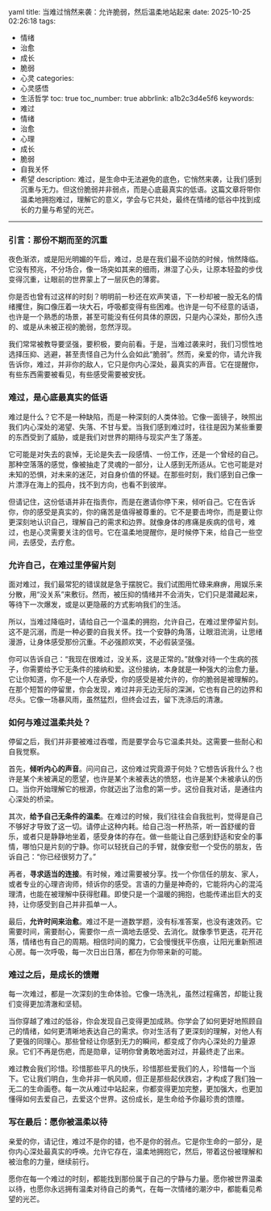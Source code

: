 yaml
title: 当难过悄然来袭：允许脆弱，然后温柔地站起来
date: 2025-10-25 02:26:18
tags:
  - 情绪
  - 治愈
  - 成长
  - 脆弱
  - 心灵
categories:
  - 心灵感悟
  - 生活哲学
toc: true
toc_number: true
abbrlink: a1b2c3d4e5f6
keywords:
  - 难过
  - 情绪
  - 治愈
  - 心理
  - 成长
  - 脆弱
  - 自我关怀
  - 希望
description: 难过，是生命中无法避免的底色，它悄然来袭，让我们感到沉重与无力。但这份脆弱并非弱点，而是心底最真实的低语。这篇文章将带你温柔地拥抱难过，理解它的意义，学会与它共处，最终在情绪的低谷中找到成长的力量与希望的光芒。
---

### 引言：那份不期而至的沉重

夜色渐浓，或是阳光明媚的午后，难过，总是在我们最不设防的时候，悄然降临。它没有预兆，不分场合，像一场突如其来的细雨，淋湿了心头，让原本轻盈的步伐变得沉重，让眼前的世界蒙上了一层灰色的薄雾。

你是否也曾有过这样的时刻？明明前一秒还在欢声笑语，下一秒却被一股无名的情绪攫住，胸口像压着一块大石，呼吸都变得有些困难。也许是一句不经意的话语，也许是一个熟悉的场景，甚至可能没有任何具体的原因，只是内心深处，那份久违的、或是从未被正视的脆弱，忽然浮现。

我们常常被教导要坚强，要积极，要向前看。于是，当难过袭来时，我们习惯性地选择压抑、逃避，甚至责怪自己为什么会如此“脆弱”。然而，亲爱的你，请允许我告诉你，难过，并非你的敌人，它只是你内心深处，最真实的声音。它在提醒你，有些东西需要被看见，有些感受需要被安抚。

### 难过，是心底最真实的低语

难过是什么？它不是一种缺陷，而是一种深刻的人类体验。它像一面镜子，映照出我们内心深处的渴望、失落、不甘与爱。当我们感到难过时，往往是因为某些重要的东西受到了威胁，或是我们对世界的期待与现实产生了落差。

它可能是对失去的哀悼，无论是失去一段感情、一份工作，还是一个曾经的自己。那种空落落的感觉，像被抽走了灵魂的一部分，让人感到无所适从。它也可能是对未知的恐惧，对未来的迷茫，对自身价值的怀疑。在那些时刻，我们感到自己像一片漂浮在海上的孤舟，找不到方向，也看不到彼岸。

但请记住，这份低语并非在指责你，而是在邀请你停下来，倾听自己。它在告诉你，你的感受是真实的，你的痛苦是值得被尊重的。它不是要击垮你，而是要让你更深刻地认识自己，理解自己的需求和边界。就像身体的疼痛是疾病的信号，难过，也是心灵需要关注的信号。它在温柔地提醒你，是时候停下来，给自己一些空间，去感受，去疗愈。

### 允许自己，在难过里停留片刻

面对难过，我们最常犯的错误就是急于摆脱它。我们试图用忙碌来麻痹，用娱乐来分散，用“没关系”来敷衍。然而，被压抑的情绪并不会消失，它们只是潜藏起来，等待下一次爆发，或是以更隐蔽的方式影响我们的生活。

所以，当难过降临时，请给自己一个温柔的拥抱，允许自己，在难过里停留片刻。这不是沉溺，而是一种必要的自我关怀。找一个安静的角落，让眼泪流淌，让思绪漫游，让身体感受那份沉重。不必强颜欢笑，不必假装坚强。

你可以告诉自己：“我现在很难过，没关系，这是正常的。”就像对待一个生病的孩子，你需要给予它无条件的接纳和爱。这份接纳，本身就是一种强大的治愈力量。它让你知道，你不是一个人在承受，你的感受是被允许的，你的脆弱是被理解的。在那个短暂的停留里，你会发现，难过并非无边无际的深渊，它也有自己的边界和尽头。它像一场暴风雨，虽然猛烈，但终会过去，留下洗涤后的清澈。

### 如何与难过温柔共处？

停留之后，我们并非要被难过吞噬，而是要学会与它温柔共处。这需要一些耐心和自我觉察。

首先，**倾听内心的声音**。问问自己，这份难过究竟源于何处？它想告诉我什么？也许是某个未被满足的愿望，也许是某个未被表达的愤怒，也许是某个未被承认的伤口。当你开始理解它的根源，你就迈出了治愈的第一步。这份自我对话，是通往内心深处的桥梁。

其次，**给予自己无条件的温柔**。在难过的时候，我们往往会自我批判，觉得是自己不够好才导致了这一切。请停止这种内耗。给自己泡一杯热茶，听一首舒缓的音乐，或者只是静静地坐着，感受身体的存在。做一些能让自己感到舒适和安全的事情，哪怕只是片刻的宁静。你可以轻抚自己的手臂，就像安慰一个受伤的朋友，告诉自己：“你已经很努力了。”

再者，**寻求适当的连接**。有时候，难过需要被分享。找一个你信任的朋友、家人，或者专业的心理咨询师，倾诉你的感受。言语的力量是神奇的，它能将内心的混沌理清，也能在被理解中获得慰藉。即使只是一个温暖的拥抱，也能传递出巨大的支持，让你感受到自己并非孤单一人。

最后，**允许时间来治愈**。难过不是一道数学题，没有标准答案，也没有速效药。它需要时间，需要耐心，需要你一点一滴地去感受、去消化。就像季节更迭，花开花落，情绪也有自己的周期。相信时间的魔力，它会慢慢抚平伤痕，让阳光重新照进心房。每一次呼吸，每一次日出日落，都在为你带来新的可能。

### 难过之后，是成长的馈赠

每一次难过，都是一次深刻的生命体验。它像一场洗礼，虽然过程痛苦，却能让我们变得更加清澈和坚韧。

当你穿越了难过的低谷，你会发现自己变得更加成熟。你学会了如何更好地照顾自己的情绪，如何更清晰地表达自己的需求。你对生活有了更深刻的理解，对他人有了更强的同理心。那些曾经让你感到无力的瞬间，都变成了你内心深处的力量源泉。它们不再是伤疤，而是勋章，证明你曾勇敢地面对过，并最终走了出来。

难过教会我们珍惜。珍惜那些平凡的快乐，珍惜那些爱我们的人，珍惜每一个当下。它让我们明白，生命并非一帆风顺，但正是那些起伏跌宕，才构成了我们独一无二的生命画卷。每一次从难过中站起来，你都变得更加完整，更加强大，也更加懂得如何去爱自己，去爱这个世界。这份成长，是生命给予你最珍贵的馈赠。

### 写在最后：愿你被温柔以待

亲爱的你，请记住，难过不是你的错，也不是你的弱点。它是你生命的一部分，是你内心深处最真实的呼唤。允许它存在，温柔地拥抱它，然后，带着这份被理解和被治愈的力量，继续前行。

愿你在每一个难过的时刻，都能找到那份属于自己的宁静与力量。愿你被世界温柔以待，也愿你永远拥有温柔对待自己的勇气，在每一次情绪的潮汐中，都能看见希望的光芒。